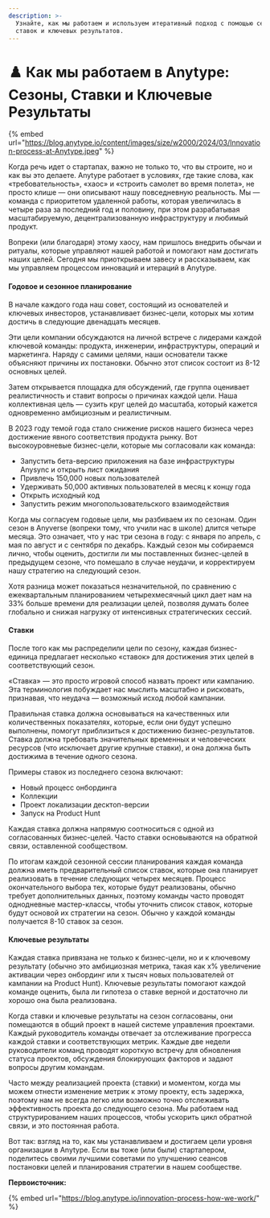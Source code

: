 ```yaml
---
description: >-
  Узнайте, как мы работаем и используем итеративный подход с помощью сезонов,
  ставок и ключевых результатов.
---
```


# ♟️ Как мы работаем в Anytype: Сезоны, Ставки и Ключевые Результаты

{% embed url="https://blog.anytype.io/content/images/size/w2000/2024/03/Innovation-process-at-Anytype.jpeg" %}



Когда речь идет о стартапах, важно не только то, что вы строите, но и как вы это делаете. Anytype работает в условиях, где такие слова, как «требовательность», «хаос» и «строить самолет во время полета», не просто клише — они описывают нашу повседневную реальность. Мы — команда с приоритетом удаленной работы, которая увеличилась в четыре раза за последний год и половину, при этом разрабатывая масштабируемую, децентрализованную инфраструктуру и любимый продукт.

Вопреки (или благодаря) этому хаосу, нам пришлось внедрить обычаи и ритуалы, которые управляют нашей работой и помогают нам достигать наших целей. Сегодня мы приоткрываем завесу и рассказываем, как мы управляем процессом инноваций и итераций в Anytype.

#### **Годовое и сезонное планирование**

В начале каждого года наш совет, состоящий из основателей и ключевых инвесторов, устанавливает бизнес-цели, которых мы хотим достичь в следующие двенадцать месяцев.

Эти цели компании обсуждаются на личной встрече с лидерами каждой ключевой команды: продукта, инженерии, инфраструктуры, операций и маркетинга. Наряду с самими целями, наши основатели также объясняют причины их постановки. Обычно этот список состоит из 8-12 основных целей.

Затем открывается площадка для обсуждений, где группа оценивает реалистичность и ставит вопросы о причинах каждой цели. Наша коллективная цель — сузить круг целей до масштаба, который кажется одновременно амбициозным и реалистичным.

В 2023 году темой года стало снижение рисков нашего бизнеса через достижение явного соответствия продукта рынку. Вот высокоуровневые бизнес-цели, которые мы согласовали как команда:

* Запустить бета-версию приложения на базе инфраструктуры Anysync и открыть лист ожидания
* Привлечь 150,000 новых пользователей
* Удерживать 50,000 активных пользователей в месяц к концу года
* Открыть исходный код
* Запустить режим многопользовательского взаимодействия

Когда мы согласуем годовые цели, мы разбиваем их по сезонам. Один сезон в Anyverse (вопреки тому, что учили нас в школе) длится четыре месяца. Это означает, что у нас три сезона в году: с января по апрель, с мая по август и с сентября по декабрь. Каждый сезон мы собираемся лично, чтобы оценить, достигли ли мы поставленных бизнес-целей в предыдущем сезоне, что помешало в случае неудачи, и корректируем нашу стратегию на следующий сезон.

Хотя разница может показаться незначительной, по сравнению с ежеквартальным планированием четырехмесячный цикл дает нам на 33% больше времени для реализации целей, позволяя думать более глобально и снижая нагрузку от интенсивных стратегических сессий.

#### **Ставки**

После того как мы распределили цели по сезону, каждая бизнес-единица предлагает несколько «ставок» для достижения этих целей в соответствующий сезон.

«Ставка» — это просто игровой способ назвать проект или кампанию. Эта терминология побуждает нас мыслить масштабно и рисковать, признавая, что неудача — возможный исход любой кампании.

Правильная ставка должна основываться на качественных или количественных показателях, которые, если они будут успешно выполнены, помогут приблизиться к достижению бизнес-результатов. Ставка должна требовать значительных временных и человеческих ресурсов (что исключает другие крупные ставки), и она должна быть достижима в течение одного сезона.

Примеры ставок из последнего сезона включают:

* Новый процесс онбординга
* Коллекции
* Проект локализации десктоп-версии
* Запуск на Product Hunt

Каждая ставка должна напрямую соотноситься с одной из согласованных бизнес-целей. Часто ставки основываются на обратной связи, оставленной сообществом.

По итогам каждой сезонной сессии планирования каждая команда должна иметь предварительный список ставок, которые она планирует реализовать в течение следующих четырех месяцев. Процесс окончательного выбора тех, которые будут реализованы, обычно требует дополнительных данных, поэтому команды часто проводят однодневные мастер-классы, чтобы уточнить список ставок, которые будут основой их стратегии на сезон. Обычно у каждой команды получается 8-10 ставок за сезон.

#### **Ключевые результаты**

Каждая ставка привязана не только к бизнес-цели, но и к ключевому результату (обычно это амбициозная метрика, такая как x% увеличение активации через онбординг или x тысяч новых пользователей от кампании на Product Hunt). Ключевые результаты помогают каждой команде оценить, была ли гипотеза о ставке верной и достаточно ли хорошо она была реализована.

Когда ставки и ключевые результаты на сезон согласованы, они помещаются в общий проект в нашей системе управления проектами. Каждый руководитель команды отвечает за отслеживание прогресса каждой ставки и соответствующих метрик. Каждые две недели руководители команд проводят короткую встречу для обновления статуса проектов, обсуждения блокирующих факторов и задают вопросы другим командам.

Часто между реализацией проекта (ставки) и моментом, когда мы можем отнести изменение метрик к этому проекту, есть задержка, поэтому нам не всегда легко или возможно точно отслеживать эффективность проекта до следующего сезона. Мы работаем над структурированием наших процессов, чтобы ускорить цикл обратной связи, и это постоянная работа.

Вот так: взгляд на то, как мы устанавливаем и достигаем цели уровня организации в Anytype. Если вы тоже (или были) стартапером, поделитесь своими лучшими советами по улучшению сеансов постановки целей и планирования стратегии в нашем сообществе.

**Первоисточник:**

{% embed url="https://blog.anytype.io/innovation-process-how-we-work/" %}

